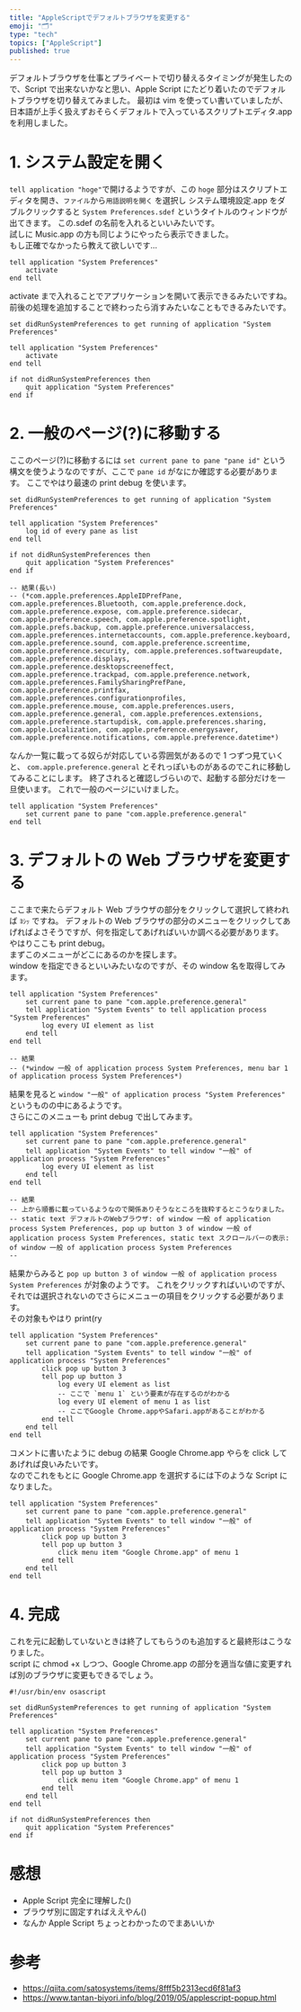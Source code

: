 ```yaml
---
title: "AppleScriptでデフォルトブラウザを変更する"
emoji: "🗂"
type: "tech"
topics: ["AppleScript"]
published: true
---
```


デフォルトブラウザを仕事とプライベートで切り替えるタイミングが発生したので、Script で出来ないかなと思い、Apple Script にたどり着いたのでデフォルトブラウザを切り替えてみました。
最初は vim を使ってい書いていましたが、日本語が上手く扱えずおそらくデフォルトで入っているスクリプトエディタ.app を利用しました。

# 1. システム設定を開く

`tell application "hoge"`で開けるようですが、この `hoge` 部分はスクリプトエディタを開き、`ファイル`から`用語説明を開く` を選択し システム環境設定.app をダブルクリックすると `System Preferences.sdef` というタイトルのウィンドウが出てきます。
この.sdef の名前を入れるといいみたいです。  
試しに Music.app の方も同じようにやったら表示できました。  
もし正確でなかったら教えて欲しいです…

```applescript
tell application "System Preferences"
	activate
end tell
```

activate まで入れることでアプリケーションを開いて表示できるみたいですね。  
前後の処理を追加することで終わったら消すみたいなこともできるみたいです。

```applescript
set didRunSystemPreferences to get running of application "System Preferences"

tell application "System Preferences"
	activate
end tell

if not didRunSystemPreferences then
	quit application "System Preferences"
end if
```

# 2. 一般のページ(?)に移動する

ここのページ(?)に移動するには `set current pane to pane "pane id"` という構文を使うようなのですが、ここで `pane id` がなにか確認する必要があります。
ここでやはり最速の print debug を使います。

```applescript
set didRunSystemPreferences to get running of application "System Preferences"

tell application "System Preferences"
	log id of every pane as list
end tell

if not didRunSystemPreferences then
	quit application "System Preferences"
end if

-- 結果(長い)
-- (*com.apple.preferences.AppleIDPrefPane, com.apple.preferences.Bluetooth, com.apple.preference.dock, com.apple.preference.expose, com.apple.preference.sidecar, com.apple.preference.speech, com.apple.preference.spotlight, com.apple.prefs.backup, com.apple.preference.universalaccess, com.apple.preferences.internetaccounts, com.apple.preference.keyboard, com.apple.preference.sound, com.apple.preference.screentime, com.apple.preference.security, com.apple.preferences.softwareupdate, com.apple.preference.displays, com.apple.preference.desktopscreeneffect, com.apple.preference.trackpad, com.apple.preference.network, com.apple.preferences.FamilySharingPrefPane, com.apple.preference.printfax, com.apple.preferences.configurationprofiles, com.apple.preference.mouse, com.apple.preferences.users, com.apple.preference.general, com.apple.preferences.extensions, com.apple.preference.startupdisk, com.apple.preferences.sharing, com.apple.Localization, com.apple.preference.energysaver, com.apple.preference.notifications, com.apple.preference.datetime*)
```

なんか一覧に載ってる奴らが対応している雰囲気があるので 1 つずつ見ていくと、 `com.apple.preference.general` とそれっぽいものがあるのでこれに移動してみることにします。
終了されると確認しづらいので、起動する部分だけを一旦使います。
これで一般のページにいけました。

```applescript
tell application "System Preferences"
	set current pane to pane "com.apple.preference.general"
end tell
```

# 3. デフォルトの Web ブラウザを変更する

ここまで来たらデフォルト Web ブラウザの部分をクリックして選択して終われば `ﾖｼｯ` ですね。
デフォルトの Web ブラウザの部分のメニューをクリックしてあげればよさそうですが、何を指定してあげればいいか調べる必要があります。  
やはりここも print debug。  
まずこのメニューがどこにあるのかを探します。  
window を指定できるといいみたいなのですが、その window 名を取得してみます。

```applescript
tell application "System Preferences"
	set current pane to pane "com.apple.preference.general"
	tell application "System Events" to tell application process "System Preferences"
		log every UI element as list
	end tell
end tell

-- 結果
-- (*window 一般 of application process System Preferences, menu bar 1 of application process System Preferences*)
```

結果を見ると `window "一般" of application process "System Preferences"` というものの中にあるようです。  
さらにこのメニューも print debug で出してみます。

```applescript
tell application "System Preferences"
	set current pane to pane "com.apple.preference.general"
	tell application "System Events" to tell window "一般" of application process "System Preferences"
		log every UI element as list
	end tell
end tell

-- 結果
-- 上から順番に載っているようなので関係ありそうなところを抜粋するとこうなりました。
-- static text デフォルトのWebブラウザ: of window 一般 of application process System Preferences, pop up button 3 of window 一般 of application process System Preferences, static text スクロールバーの表示: of window 一般 of application process System Preferences
--
```

結果からみると `pop up button 3 of window 一般 of application process System Preferences` が対象のようです。
これをクリックすればいいのですが、それでは選択されないのでさらにメニューの項目をクリックする必要があります。  
その対象もやはり print(ry

```applescript
tell application "System Preferences"
	set current pane to pane "com.apple.preference.general"
	tell application "System Events" to tell window "一般" of application process "System Preferences"
		click pop up button 3
		tell pop up button 3
			log every UI element as list
			-- ここで `menu 1` という要素が存在するのがわかる
			log every UI element of menu 1 as list
			-- ここでGoogle Chrome.appやSafari.appがあることがわかる
		end tell
	end tell
end tell
```

コメントに書いたように debug の結果 Google Chrome.app やらを click してあげれば良いみたいです。  
なのでこれをもとに Google Chrome.app を選択するには下のような Script になりました。

```applescript
tell application "System Preferences"
	set current pane to pane "com.apple.preference.general"
	tell application "System Events" to tell window "一般" of application process "System Preferences"
		click pop up button 3
		tell pop up button 3
			click menu item "Google Chrome.app" of menu 1
		end tell
	end tell
end tell
```

# 4. 完成

これを元に起動していないときは終了してもらうのも追加すると最終形はこうなりました。  
script に chmod +x しつつ、Google Chrome.app の部分を適当な値に変更すれば別のブラウザに変更もできるでしょう。

```applescript
#!/usr/bin/env osascript

set didRunSystemPreferences to get running of application "System Preferences"

tell application "System Preferences"
	set current pane to pane "com.apple.preference.general"
	tell application "System Events" to tell window "一般" of application process "System Preferences"
		click pop up button 3
		tell pop up button 3
			click menu item "Google Chrome.app" of menu 1
		end tell
	end tell
end tell

if not didRunSystemPreferences then
	quit application "System Preferences"
end if
```

# 感想

- Apple Script 完全に理解した()
- ブラウザ別に固定すればええやん()
- なんか Apple Script ちょっとわかったのでまあいいか

# 参考

- https://qiita.com/satosystems/items/8fff5b2313ecd6f81af3
- https://www.tantan-biyori.info/blog/2019/05/applescript-popup.html
